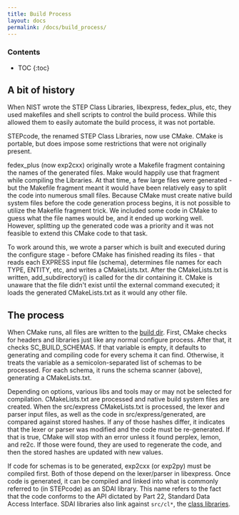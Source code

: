 ```yaml
---
title: Build Process
layout: docs
permalink: /docs/build_process/
---
```


### Contents
* TOC
{:toc}

## A bit of history

When NIST wrote the STEP Class Libraries, libexpress, fedex_plus, etc, they used makefiles and shell scripts to control the build process. While this allowed them to easily automate the build process, it was not portable.

STEPcode, the renamed STEP Class Libraries, now use CMake. CMake is portable, but does impose some restrictions that were not originally present.

fedex_plus (now exp2cxx) originally wrote a Makefile fragment containing the names of the generated files. Make would happily use that fragment while compiling the Libraries. At that time, a few large files were generated - but the Makefile fragment meant it would have been relatively easy to split the code into numerous small files. Because CMake must create native build system files before the code generation process begins, it is not possible to utilize the Makefile fragment trick. We included some code in CMake to guess what the file names would be, and it ended up working well. However, splitting up the generated code was a priority and it was not feasible to extend this CMake code to that task.

To work around this, we wrote a parser which is built and executed during the configure stage - before CMake has finished reading its files - that reads each EXPRESS input file (schema), determines file names for each TYPE, ENTITY, etc, and writes a CMakeLists.txt. After the CMakeLists.txt is written, add_subdirectory() is called for the dir containing it. CMake is unaware that the file didn't exist until the external command executed; it loads the generated CMakeLists.txt as it would any other file.

## The process

When CMake runs, all files are written to the [build dir](/docs/build_dir/). First, CMake checks for headers and libraries just like any normal configure process. After that, it checks SC_BUILD_SCHEMAS. If that variable is empty, it defaults to generating and compiling code for every schema it can find. Otherwise, it treats the variable as a semicolon-separated list of schemas to be processed. For each schema, it runs the schema scanner (above), generating a CMakeLists.txt.

Depending on options, various libs and tools may or may not be selected for compilation. CMakeLists.txt are processed and native build system files are created. When the src/express CMakeLists.txt is processed, the lexer and parser input files, as well as the code in src/express/generated, are compared against stored hashes. If any of those hashes differ, it indicates that the lexer or parser was modified and the code must be re-generated. If that is true, CMake will stop with an error unless it found perplex, lemon, and re2c. If those were found, they are used to regenerate the code, and then the stored hashes are updated with new values.

If code for schemas is to be generated, exp2cxx (or exp2py) must be compiled first. Both of those depend on the lexer/parser in libexpress. Once code is generated, it can be compiled and linked into what is commonly referred to (in STEPcode) as an SDAI library. This name refers to the fact that the code conforms to the API dictated by Part 22, Standard Data Access Interface. SDAI libraries also link against `src/cl*`, the [class libraries](/docs/files_dirs/#class-libraries).
